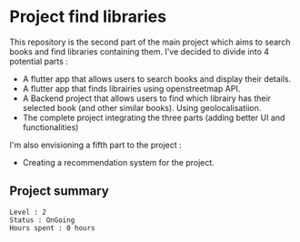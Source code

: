# Project find libraries
This repository is the second part of the main project which aims to search books and find libraries containing them. I've decided to divide into 4 potential parts : 
- A flutter app that allows users to search books and display their details. 
- A flutter app that finds librairies using openstreetmap API.
- A Backend project that allows users to find which librairy has their selected book (and other similar books). Using geolocalisatiion.
- The complete project integrating the three parts (adding better UI and functionalities)

I'm also envisioning a fifth part to the project :
- Creating a recommendation system for the project.


## Project summary

``` 
Level : 2
Status : OnGoing
Hours spent : 0 hours 
```
